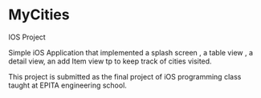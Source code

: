 # MyCities
IOS Project

Simple iOS Application that implemented a splash screen , a table view , a detail view, an add Item view tp to keep track of cities visited.

This project is submitted as the final project of iOS programming class taught at EPITA engineering school.
